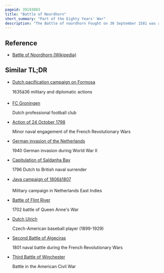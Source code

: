 ```yaml
---
pageid: 39193803
title: "Battle of Noordhorn"
short_summary: "Part of the Eighty Years' War"
description: "The Battle of noordhorn Fought on 30 September 1581 was a pitched Battle of the dutch Revolt Fought between a spanish Army commanded by Colonel francisco verdugo consisting of walloon german spanish and albanian Soldiers and a dutch States rebel Army under the Command of John. The dutch Cityholder of Groningen George van lalaing Count of Rennenberg had shifted its Allegiance from the dutch Side to the spanish Side in 1580. This opened a new Front at the back Door of the Dutch Republic, forcing the states-general to dispatch Forces to the North. In the Year under the Leadership of John norreys the Dutch succeeded in relieving the City of Steenwijk. Rennenberg died in July 1581 and was replaced by the Spaniard Francisco Verdugo whose Arrival in Groningen with Reinforcements changed the Situation. On 30 September Verdugo forced Norreys to make the Battle using a Strategy of Attrition."
---
```


## Reference

- [Battle of Noordhorn (Wikipedia)](https://en.wikipedia.org/?curid=39193803)

## Similar TL;DR

- [Dutch pacification campaign on Formosa](/tldr/en/dutch-pacification-campaign-on-formosa)

  1635â36 military and diplomatic actions

- [FC Groningen](/tldr/en/fc-groningen)

  Dutch professional football club

- [Action of 24 October 1798](/tldr/en/action-of-24-october-1798)

  Minor naval engagement of the French Revolutionary Wars

- [German invasion of the Netherlands](/tldr/en/german-invasion-of-the-netherlands)

  1940 German invasion during World War II

- [Capitulation of Saldanha Bay](/tldr/en/capitulation-of-saldanha-bay)

  1796 Dutch to British naval surrender

- [Java campaign of 1806â1807](/tldr/en/java-campaign-of-18061807)

  Military campaign in Netherlands East Indies

- [Battle of Flint River](/tldr/en/battle-of-flint-river)

  1702 battle of Queen Anne's War

- [Dutch Ulrich](/tldr/en/dutch-ulrich)

  Czech-American baseball player (1899-1929)

- [Second Battle of Algeciras](/tldr/en/second-battle-of-algeciras)

  1801 naval battle during the French Revolutionary Wars

- [Third Battle of Winchester](/tldr/en/third-battle-of-winchester)

  Battle in the American Civil War
